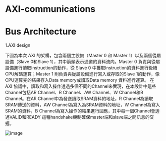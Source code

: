 # AXI-communications


# Bus Architecture

  1.AXI design


  下圖為本次 AXI 的架構，包含兩個主設備（Master 0 和 Master 1）以及兩個從屬設備（Slave 0和Slave 1），其中箭頭表示通道的資料流向。Master 0 負責與從屬設備進行讀取Instruction的動作，從 Slave 0 中獲取Instruction的資料進行後續CPU解碼運算；Master 1 則負責與從屬設備進行寫入或存取的Slave 1的動作，像CPU運算完的結果存入Data memory或讀取Data memory 資料進行運算。
        在 AXI 協議中，讀取和寫入操作透過多個不同的Channel來實現，在本設計中這些Channel包括AR Channel、R Channel、AW Channel、W Channel和B Channel。在AR Channel中為發送讀取SRAM資料的地址，R Channel為讀取SRAM傳送的資料，AW Channel為寫入為SRAM資料的地址，W Channel為寫入SRAM的資料，B Channel為寫入操作的結果進行回應，其中每一個Channel會透過VALID和READY 這種handshake機制確保master端和slave端之間訊息的交握。


 ![image](https://github.com/user-attachments/assets/57462c70-f264-4181-83b1-f25d6d749210)


  



